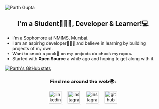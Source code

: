![Parth Gupta](https://user-images.githubusercontent.com/82574933/142492135-4bd0aed8-78d9-4936-abb4-36a718be0943.png)



<h2 align="center">I'm a Student👨🏻‍🎓, Developer & Learner!💻</h2>

- I'm a Sophomore at NMIMS, Mumbai. 
- I am an aspiring developer🧑🏻‍💻 and believe in learning by building projects of my own.
- Want to sneek a peek👀 on my projects do check my repos.
- Started with <b>Open Source</b> a while ago and hoping to get along with it.

<!-- <img align="right" style="width: 300px;" src="https://user-images.githubusercontent.com/82574933/142664206-dd52e0a2-3718-4e9f-b24a-58ff96e0e0ce.png"> -->


[![Parth's GitHub stats](https://github-readme-stats.vercel.app/api?username=parth-gpt&count_private=true&show_icons=true&theme=maroongold&title_color=fff&icon_color=fff)](https://github.com/parth-gpt/github-readme-stats)


<!-- 
<img src="https://github-readme-streak-stats.herokuapp.com/?user=parth-gpt&theme=maroongold" width="48%" >

[![Top Langs](https://github-readme-stats.vercel.app/api/top-langs/?username=parth-gpt&layout=compact&theme=maroongold&title_color=fff)](https://github.com/parth-gpt/github-readme-stats)


 -->

<!-- [![Parth's github activity graph](https://activity-graph.herokuapp.com/graph?username=parth-gpt&bg_color=260302&color=fff&line=dfa93e)](https://github.com/parth-gpt/github-readme-activity-graph) -->


  <h3 align="center"> Find me around the web🌍: </h3>
<p align="center">
  <a href="https://www.linkedin.com/in/parth-gupta-760b1411b/">
    <img src="https://user-images.githubusercontent.com/82574933/142631234-5582e68d-3266-456d-ba13-d7b30c351f04.png" style="width:40px;" alt="linkedin">
  </a>
 &nbsp; &nbsp;
  <a href="https://www.instagram.com/parth_gpt/">
    <img src="https://user-images.githubusercontent.com/82574933/142631171-3a691a5a-f1fb-4134-8033-28d47b54c5ca.png" style="width:40px;" alt="instagram">
  </a>
 &nbsp; &nbsp;
  <a href="https://www.instagram.com/theshutterstories_/">
    <img src="https://user-images.githubusercontent.com/82574933/142631247-72627bc6-1149-4bff-93d1-d0c18cc07aa4.png" style="width:40px;" alt="instagram">
  </a>
 &nbsp; &nbsp;
  <a href="https://github.com/parth-gpt">
    <img src="https://user-images.githubusercontent.com/82574933/142631270-652b0015-8d47-4423-9c7e-783eafc3a133.png" style="width:40px;" alt="github">
  </a>
</p>



 

